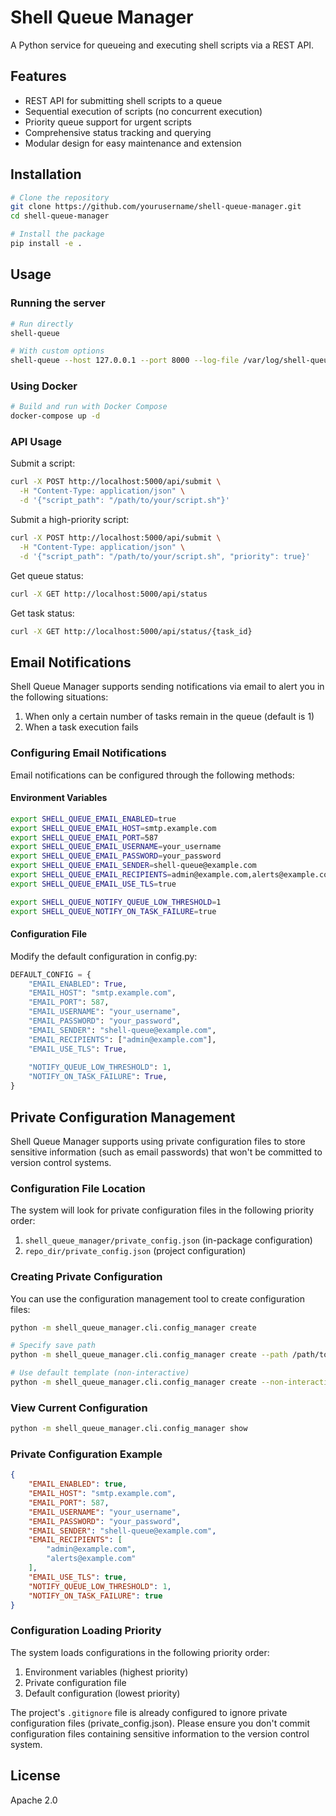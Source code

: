 # Shell Queue Manager

A Python service for queueing and executing shell scripts via a REST API.

## Features

- REST API for submitting shell scripts to a queue
- Sequential execution of scripts (no concurrent execution)
- Priority queue support for urgent scripts
- Comprehensive status tracking and querying
- Modular design for easy maintenance and extension

## Installation

```bash
# Clone the repository
git clone https://github.com/yourusername/shell-queue-manager.git
cd shell-queue-manager

# Install the package
pip install -e .
```

## Usage

### Running the server

```bash
# Run directly
shell-queue

# With custom options
shell-queue --host 127.0.0.1 --port 8000 --log-file /var/log/shell-queue.log
```

### Using Docker

```bash
# Build and run with Docker Compose
docker-compose up -d
```

### API Usage

Submit a script:
```bash
curl -X POST http://localhost:5000/api/submit \
  -H "Content-Type: application/json" \
  -d '{"script_path": "/path/to/your/script.sh"}'
```

Submit a high-priority script:
```bash
curl -X POST http://localhost:5000/api/submit \
  -H "Content-Type: application/json" \
  -d '{"script_path": "/path/to/your/script.sh", "priority": true}'
```

Get queue status:
```bash
curl -X GET http://localhost:5000/api/status
```

Get task status:
```bash
curl -X GET http://localhost:5000/api/status/{task_id}
```

## Email Notifications

Shell Queue Manager supports sending notifications via email to alert you in the following situations:

1. When only a certain number of tasks remain in the queue (default is 1)
2. When a task execution fails

### Configuring Email Notifications

Email notifications can be configured through the following methods:

#### Environment Variables

```bash
export SHELL_QUEUE_EMAIL_ENABLED=true
export SHELL_QUEUE_EMAIL_HOST=smtp.example.com
export SHELL_QUEUE_EMAIL_PORT=587
export SHELL_QUEUE_EMAIL_USERNAME=your_username
export SHELL_QUEUE_EMAIL_PASSWORD=your_password
export SHELL_QUEUE_EMAIL_SENDER=shell-queue@example.com
export SHELL_QUEUE_EMAIL_RECIPIENTS=admin@example.com,alerts@example.com
export SHELL_QUEUE_EMAIL_USE_TLS=true

export SHELL_QUEUE_NOTIFY_QUEUE_LOW_THRESHOLD=1
export SHELL_QUEUE_NOTIFY_ON_TASK_FAILURE=true
```

#### Configuration File

Modify the default configuration in config.py:

```python
DEFAULT_CONFIG = {
    "EMAIL_ENABLED": True,
    "EMAIL_HOST": "smtp.example.com",
    "EMAIL_PORT": 587,
    "EMAIL_USERNAME": "your_username",
    "EMAIL_PASSWORD": "your_password",
    "EMAIL_SENDER": "shell-queue@example.com",
    "EMAIL_RECIPIENTS": ["admin@example.com"],
    "EMAIL_USE_TLS": True,
    
    "NOTIFY_QUEUE_LOW_THRESHOLD": 1,
    "NOTIFY_ON_TASK_FAILURE": True,
}
```

## Private Configuration Management

Shell Queue Manager supports using private configuration files to store sensitive information (such as email passwords) that won't be committed to version control systems.

### Configuration File Location

The system will look for private configuration files in the following priority order:

1. `shell_queue_manager/private_config.json` (in-package configuration)
2. `repo_dir/private_config.json` (project configuration)

### Creating Private Configuration

You can use the configuration management tool to create configuration files:

```bash
python -m shell_queue_manager.cli.config_manager create

# Specify save path
python -m shell_queue_manager.cli.config_manager create --path /path/to/private_config.json

# Use default template (non-interactive)
python -m shell_queue_manager.cli.config_manager create --non-interactive
```

### View Current Configuration

```bash
python -m shell_queue_manager.cli.config_manager show
```

### Private Configuration Example

```json
{
    "EMAIL_ENABLED": true,
    "EMAIL_HOST": "smtp.example.com",
    "EMAIL_PORT": 587,
    "EMAIL_USERNAME": "your_username",
    "EMAIL_PASSWORD": "your_password",
    "EMAIL_SENDER": "shell-queue@example.com",
    "EMAIL_RECIPIENTS": [
        "admin@example.com",
        "alerts@example.com"
    ],
    "EMAIL_USE_TLS": true,
    "NOTIFY_QUEUE_LOW_THRESHOLD": 1,
    "NOTIFY_ON_TASK_FAILURE": true
}
```

### Configuration Loading Priority

The system loads configurations in the following priority order:

1. Environment variables (highest priority)
2. Private configuration file
3. Default configuration (lowest priority)

The project's `.gitignore` file is already configured to ignore private configuration files (private_config.json). Please ensure you don't commit configuration files containing sensitive information to the version control system.

## License
Apache 2.0